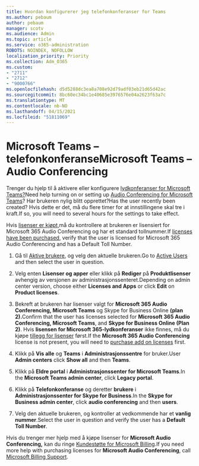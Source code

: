 ```yaml
---
title: Hvordan konfigurerer jeg telefonkonferanser for Teams
ms.author: pebaum
author: pebaum
manager: scotv
ms.audience: Admin
ms.topic: article
ms.service: o365-administration
ROBOTS: NOINDEX, NOFOLLOW
localization_priority: Priority
ms.collection: Adm_O365
ms.custom:
- "2711"
- "2712"
- "9000766"
ms.openlocfilehash: d5d5288dc3ea8a708e92d79adf03eb21d65d42ac
ms.sourcegitcommit: 8bc60ec34bc1e40685e3976576e04a2623f63a7c
ms.translationtype: MT
ms.contentlocale: nb-NO
ms.lasthandoff: 04/15/2021
ms.locfileid: "51811069"
---
```

# <a name="microsoft-teams--audio-conferencing"></a><span data-ttu-id="5ba4c-102">Microsoft Teams – telefonkonferanse</span><span class="sxs-lookup"><span data-stu-id="5ba4c-102">Microsoft Teams – Audio Conferencing</span></span>

<span data-ttu-id="5ba4c-103">Trenger du hjelp til å aktivere eller konfigurere [lydkonferanser for Microsoft Teams?](https://docs.microsoft.com/microsoftteams/set-up-audio-conferencing-in-teams)</span><span class="sxs-lookup"><span data-stu-id="5ba4c-103">Need help turning on or setting up [Audio Conferencing for Microsoft Teams](https://docs.microsoft.com/microsoftteams/set-up-audio-conferencing-in-teams)?</span></span>  <span data-ttu-id="5ba4c-104">Har brukeren nylig blitt opprettet?</span><span class="sxs-lookup"><span data-stu-id="5ba4c-104">Has the user recently been created?</span></span> <span data-ttu-id="5ba4c-105">Hvis dette er det, må du flere timer for at innstillingene skal tre i kraft.</span><span class="sxs-lookup"><span data-stu-id="5ba4c-105">If so, you will need to several hours for the settings to take effect.</span></span>

<span data-ttu-id="5ba4c-106">Hvis [lisenser er kjøpt,](https://docs.microsoft.com/microsoftteams/set-up-audio-conferencing-in-teams#step-2-get-and-assign-licenses)må du kontrollere at brukeren er lisensiert for Microsoft 365 Audio Conferencing og har et standard tollnummer.</span><span class="sxs-lookup"><span data-stu-id="5ba4c-106">If [licenses have been purchased](https://docs.microsoft.com/microsoftteams/set-up-audio-conferencing-in-teams#step-2-get-and-assign-licenses), verify that the user is licensed for Microsoft 365 Audio Conferencing and has a Default Toll Number.</span></span>

1. <span data-ttu-id="5ba4c-107">Gå til [Aktive brukere](https://admin.microsoft.com/Adminportal/Home?source=applauncher#/users), og velg den aktuelle brukeren.</span><span class="sxs-lookup"><span data-stu-id="5ba4c-107">Go to [Active Users](https://admin.microsoft.com/Adminportal/Home?source=applauncher#/users) and then select the user in question.</span></span>

2. <span data-ttu-id="5ba4c-108">Velg enten **Lisenser og apper** eller klikk på **Rediger** på **Produktlisenser** avhengig av versjonen av administrasjonssenteret.</span><span class="sxs-lookup"><span data-stu-id="5ba4c-108">Depending on admin center version, choose either **Licenses and Apps** or click **Edit** on **Product licenses**.</span></span>

3. <span data-ttu-id="5ba4c-109">Bekreft at brukeren har lisenser valgt for **Microsoft 365 Audio Conferencing, Microsoft Teams** og Skype for Business Online **(plan 2).**</span><span class="sxs-lookup"><span data-stu-id="5ba4c-109">Confirm that the user has licenses selected for **Microsoft 365 Audio Conferencing, Microsoft Teams**, and **Skype for Business Online (Plan 2)**.</span></span> <span data-ttu-id="5ba4c-110">Hvis **lisensen for Microsoft 365-lydkonferanser** ikke finnes, må du kjøpe [tillegg for lisenser](https://docs.microsoft.com/microsoftteams/teams-add-on-licensing/microsoft-teams-add-on-licensing?tabs=small-business) først.</span><span class="sxs-lookup"><span data-stu-id="5ba4c-110">If the **Microsoft 365 Audio Conferencing** license is not present, you will need to [purchase add on licenses](https://docs.microsoft.com/microsoftteams/teams-add-on-licensing/microsoft-teams-add-on-licensing?tabs=small-business) first.</span></span>

4. <span data-ttu-id="5ba4c-111">Klikk på **Vis alle** og **Teams** i **Administrasjonssentre** for bruker.</span><span class="sxs-lookup"><span data-stu-id="5ba4c-111">User **Admin centers** click **Show all** and then **Teams**.</span></span>

5. <span data-ttu-id="5ba4c-112">Klikk på **Eldre portal** i **Administrasjonssenter for Microsoft Teams**.</span><span class="sxs-lookup"><span data-stu-id="5ba4c-112">In the **Microsoft Teams admin center**, click **Legacy portal**.</span></span>

6. <span data-ttu-id="5ba4c-113">Klikk på **Telefonkonferanse** og deretter **brukere** i **Administrasjonssenter for Skype for Business**.</span><span class="sxs-lookup"><span data-stu-id="5ba4c-113">In the **Skype for Business admin center**, click **audio conferencing** and then **users**.</span></span>

7. <span data-ttu-id="5ba4c-114">Velg den aktuelle brukeren, og kontroller at vedkommende har et **vanlig nummer**.</span><span class="sxs-lookup"><span data-stu-id="5ba4c-114">Select the user in question and verify the user has a **Default Toll Number**.</span></span>

<span data-ttu-id="5ba4c-115">Hvis du trenger mer hjelp med å kjøpe lisenser for **Microsoft Audio Conferencing,** kan du ringe [Kundestøtte for Microsoft Billing](https://docs.microsoft.com/microsoft-365/admin/contact-support-for-business-products?view=o365-worldwide#phone-support).</span><span class="sxs-lookup"><span data-stu-id="5ba4c-115">If you need more help with purchasing licenses for **Microsoft Audio Conferencing**, call [Microsoft Billing Support](https://docs.microsoft.com/microsoft-365/admin/contact-support-for-business-products?view=o365-worldwide#phone-support).</span></span>
